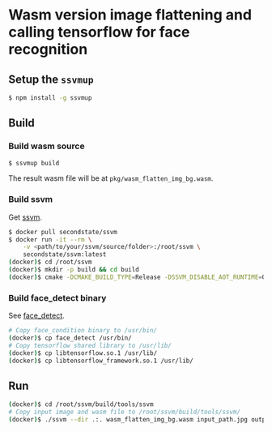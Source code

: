 # Wasm version image flattening and calling tensorflow for face recognition

## Setup the `ssvmup`

```bash
$ npm install -g ssvmup
```

## Build

### Build wasm source

```bash
$ ssvmup build
```

The result wasm file will be at `pkg/wasm_flatten_img_bg.wasm`.

### Build ssvm

Get [ssvm](https://github.com/second-state/SSVM).

```bash
$ docker pull secondstate/ssvm
$ docker run -it --rm \
    -v <path/to/your/ssvm/source/folder>:/root/ssvm \
    secondstate/ssvm:latest
(docker)$ cd /root/ssvm
(docker)$ mkdir -p build && cd build
(docker)$ cmake -DCMAKE_BUILD_TYPE=Release -DSSVM_DISABLE_AOT_RUNTIME=On -DSTATIC_BUILD=On .. && make -j
```

### Build face_detect binary

See [face_detect](https://github.com/second-state/wasm-learning/tree/master/rust/face_detect).

```bash
# Copy face_condition binary to /usr/bin/
(docker)$ cp face_detect /usr/bin/
# Copy tensorflow shared library to /usr/lib/
(docker)$ cp libtensorflow.so.1 /usr/lib/
(docker)$ cp libtensorflow_framework.so.1 /usr/lib/
```

## Run

```bash
(docker)$ cd /root/ssvm/build/tools/ssvm
# Copy input image and wasm file to /root/ssvm/build/tools/ssvm/
(docker)$ ./ssvm --dir .:. wasm_flatten_img_bg.wasm input_path.jpg output_path.jpg
```
